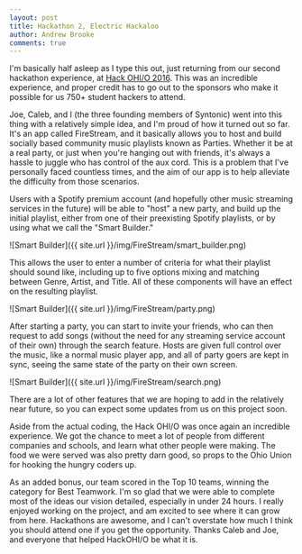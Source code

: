 ```yaml
---
layout: post
title: Hackathon 2, Electric Hackaloo
author: Andrew Brooke
comments: true
---
```


I'm basically half asleep as I type this out, just returning from our second hackathon experience, at [Hack OHI/O 2016](http://hack.osu.edu/2016/). This was an incredible experience, and proper credit has to go out to the sponsors who make it possible for us 750+ student hackers to attend.

Joe, Caleb, and I (the three founding members of Syntonic) went into this thing with a relatively simple idea, and I'm proud of how it turned out so far. It's an app called FireStream, and it basically allows you to host and build socially based community music playlists known as Parties. Whether it be at a real party, or just when you're hanging out with friends, it's always a hassle to juggle who has control of the aux cord. This is a problem that I've personally faced countless times, and the aim of our app is to help alleviate the difficulty from those scenarios.

Users with a Spotify premium account (and hopefully other music streaming services in the future) will be able to "host" a new party, and build up the initial playlist, either from one of their preexisting Spotify playlists, or by using what we call the "Smart Builder."

![Smart Builder]({{ site.url }}/img/FireStream/smart_builder.png)

This allows the user to enter a number of criteria for what their playlist should sound like, including up to five options mixing and matching between Genre, Artist, and Title. All of these components will have an effect on the resulting playlist.

![Smart Builder]({{ site.url }}/img/FireStream/party.png)

After starting a party, you can start to invite your friends, who can then request to add songs (without the need for any streaming service account of their own) through the search feature. Hosts are given full control over the music, like a normal music player app, and all of party goers are kept in sync, seeing the same state of the party on their own screen.

![Smart Builder]({{ site.url }}/img/FireStream/search.png)

There are a lot of other features that we are hoping to add in the relatively near future, so you can expect some updates from us on this project soon.

Aside from the actual coding, the Hack OHI/O was once again an incredible experience. We got the chance to meet a lot of people from different companies and schools, and learn what other people were making. The food we were served was also pretty darn good, so props to the Ohio Union for hooking the hungry coders up.

As an added bonus, our team scored in the Top 10 teams, winning the category for Best Teamwork. I'm so glad that we were able to complete most of the ideas our vision detailed, especially in under 24 hours. I really enjoyed working on the project, and am excited to see where it can grow from here. Hackathons are awesome, and I can't overstate how much I think you should attend one if you get the opportunity. Thanks Caleb and Joe, and everyone that helped HackOHI/O be what it is.
